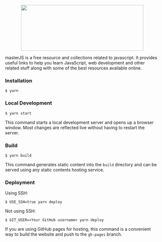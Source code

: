 <p align="center">
<img src="https://user-images.githubusercontent.com/75932477/152847011-b0b8747b-c48e-4ec0-963b-59b6f8305a39.png" width="400" height="150"/>
</p>

masterJS is a free resource and collections related to javascript. It provides useful links to help you  learn JavaScript, web development and other related stuff along with some of the best resources available online.

### Installation

```
$ yarn
```

### Local Development

```
$ yarn start
```

This command starts a local development server and opens up a browser window. Most changes are reflected live without having to restart the server.

### Build

```
$ yarn build
```

This command generates static content into the `build` directory and can be served using any static contents hosting service.

### Deployment

Using SSH:

```
$ USE_SSH=true yarn deploy
```

Not using SSH:

```
$ GIT_USER=<Your GitHub username> yarn deploy
```

If you are using GitHub pages for hosting, this command is a convenient way to build the website and push to the `gh-pages` branch.
